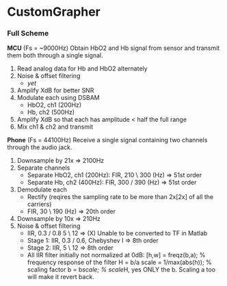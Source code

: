 # CustomGrapher
### Full Scheme
**MCU** (Fs = ~9000Hz)
Obtain HbO2 and Hb signal from sensor and transmit them both through a single signal.
1. Read analog data for Hb and HbO2 alternately
2. Noise & offset filtering
   - *yet*
4. Amplify XdB for better SNR
5. Modulate each using DSBAM
   - HbO2, ch1 (200Hz)
   - Hb, ch2 (500Hz)
6. Amplify XdB so that each has amplitude < half the full range
7. Mix ch1 & ch2 and transmit
   
**Phone** (Fs = 44100Hz)
Receive a single signal containing two channels through the audio jack.
1. Downsample by 21x   => 2100Hz
2. Separate channels
   - Separate HbO2, ch1 (200Hz): FIR, 210 \ 300 (Hz) => 51st order
   - Separate Hb, ch2 (400Hz):   FIR, 300 / 390 (Hz) => 51st order
3. Demodulate each
   - Rectify (reqires the sampling rate to be more than 2x[2x] of all the carriers)
   - FIR, 30 \ 190 (Hz)   => 20th order
4. Downsample by 10x   => 210Hz
5. Noise & offset filtering
   - IIR, 0.3 / 0.8 5 \ 12 => (X) Unable to be converted to TF in Matlab
   - Stage 1: IIR, 0.3 / 0.6, Chebyshev I => 8th order
   - Stage 2: IIR,   5 \ 12  => 8th order
   - All IIR filter initially not normalized at 0dB:
        [h,w] = freqz(b,a);    % frequency response of the filter H = b/a
        scale = 1/max(abs(h)); % scaling factor
        b = b*scale;           % scale*H, yes ONLY the b. Scaling a too will make it revert back.